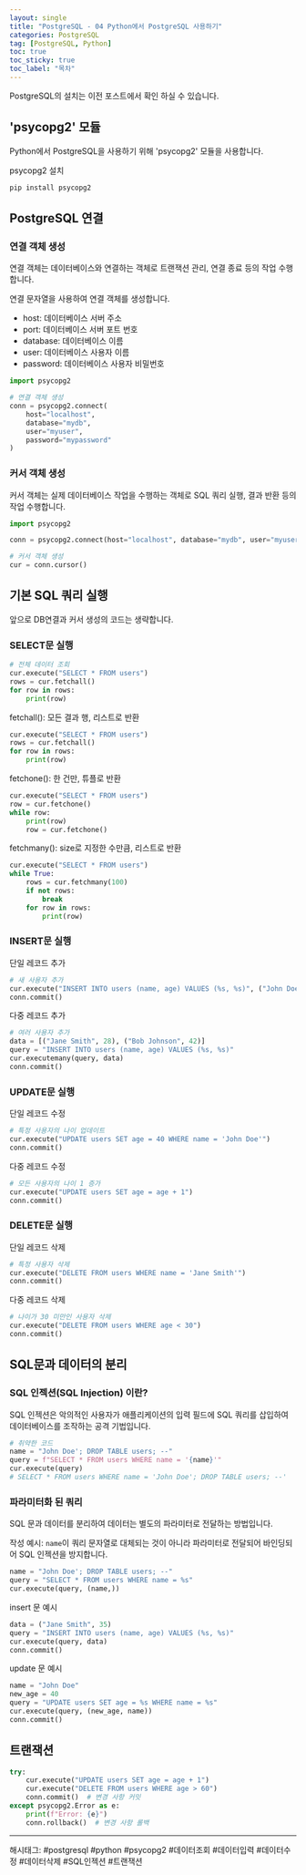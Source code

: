 ```yaml
---
layout: single
title: "PostgreSQL - 04 Python에서 PostgreSQL 사용하기"
categories: PostgreSQL
tag: [PostgreSQL, Python]
toc: true
toc_sticky: true
toc_label: "목차"
---
```


PostgreSQL의 설치는 이전 포스트에서 확인 하실 수 있습니다.

## 'psycopg2' 모듈

Python에서 PostgreSQL을 사용하기 위해 'psycopg2' 모듈을 사용합니다.

psycopg2 설치

```bash
pip install psycopg2
```

## PostgreSQL 연결

### 연결 객체 생성

연결 객체는 데이터베이스와 연결하는 객체로 트랜잭션 관리, 연결 종료 등의 작업 수행합니다.

연결 문자열을 사용하여 연결 객체를 생성합니다.

- host: 데이터베이스 서버 주소
- port: 데이터베이스 서버 포트 번호
- database: 데이터베이스 이름
- user: 데이터베이스 사용자 이름
- password: 데이터베이스 사용자 비밀번호

```python
import psycopg2

# 연결 객체 생성
conn = psycopg2.connect(
    host="localhost",
    database="mydb",
    user="myuser",
    password="mypassword"
)
```

### 커서 객체 생성

커서 객체는 실제 데이터베이스 작업을 수행하는 객체로 SQL 쿼리 실행, 결과 반환 등의 작업 수행합니다.

```python
import psycopg2

conn = psycopg2.connect(host="localhost", database="mydb", user="myuser", password="mypassword")

# 커서 객체 생성
cur = conn.cursor()
```

## 기본 SQL 쿼리 실행

앞으로 DB연결과 커서 생성의 코드는 생략합니다.

### SELECT문 실행

```python
# 전체 데이터 조회
cur.execute("SELECT * FROM users")
rows = cur.fetchall()
for row in rows:
    print(row)
```

fetchall(): 모든 결과 행, 리스트로 반환

```python
cur.execute("SELECT * FROM users")
rows = cur.fetchall()
for row in rows:
    print(row)
```

fetchone(): 한 건만, 튜플로 반환

```python
cur.execute("SELECT * FROM users")
row = cur.fetchone()
while row:
    print(row)
    row = cur.fetchone()
```

fetchmany(): size로 지정한 수만큼, 리스트로 반환

```python
cur.execute("SELECT * FROM users")
while True:
    rows = cur.fetchmany(100)
    if not rows:
        break
    for row in rows:
        print(row)
```

### INSERT문 실행

단일 레코드 추가

```python
# 새 사용자 추가
cur.execute("INSERT INTO users (name, age) VALUES (%s, %s)", ("John Doe", 35))
conn.commit()
```

다중 레코드 추가

```python
# 여러 사용자 추가
data = [("Jane Smith", 28), ("Bob Johnson", 42)]
query = "INSERT INTO users (name, age) VALUES (%s, %s)"
cur.executemany(query, data)
conn.commit()
```

### UPDATE문 실행

단일 레코드 수정

```python
# 특정 사용자의 나이 업데이트
cur.execute("UPDATE users SET age = 40 WHERE name = 'John Doe'")
conn.commit()
```

다중 레코드 수정

```python
# 모든 사용자의 나이 1 증가
cur.execute("UPDATE users SET age = age + 1")
conn.commit()
```

### DELETE문 실행

단일 레코드 삭제

```python
# 특정 사용자 삭제
cur.execute("DELETE FROM users WHERE name = 'Jane Smith'")
conn.commit()
```

다중 레코드 삭제

```python
# 나이가 30 미만인 사용자 삭제
cur.execute("DELETE FROM users WHERE age < 30")
conn.commit()
```

## SQL문과 데이터의 분리

### SQL 인젝션(SQL Injection) 이란?

SQL 인젝션은 악의적인 사용자가 애플리케이션의 입력 필드에 SQL 쿼리를 삽입하여 데이터베이스를 조작하는 공격 기법입니다.

```python
# 취약한 코드
name = "John Doe'; DROP TABLE users; --"
query = f"SELECT * FROM users WHERE name = '{name}'"
cur.execute(query)
# SELECT * FROM users WHERE name = 'John Doe'; DROP TABLE users; --'
```

### 파라미터화 된 쿼리

SQL 문과 데이터를 분리하여 데이터는 별도의 파라미터로 전달하는 방법입니다.

작성 예시: `name`이 쿼리 문자열로 대체되는 것이 아니라 파라미터로 전달되어 바인딩되어 SQL 인젝션을 방지합니다.

```python
name = "John Doe'; DROP TABLE users; --"
query = "SELECT * FROM users WHERE name = %s"
cur.execute(query, (name,))
```

insert 문 예시

```python
data = ("Jane Smith", 35)
query = "INSERT INTO users (name, age) VALUES (%s, %s)"
cur.execute(query, data)
conn.commit()
```

update 문 예시

```python
name = "John Doe"
new_age = 40
query = "UPDATE users SET age = %s WHERE name = %s"
cur.execute(query, (new_age, name))
conn.commit()
```

## 트랜잭션

```python
try:
    cur.execute("UPDATE users SET age = age + 1")
    cur.execute("DELETE FROM users WHERE age > 60")
    conn.commit()  # 변경 사항 커밋
except psycopg2.Error as e:
    print(f"Error: {e}")
    conn.rollback()  # 변경 사항 롤백
```

---

해시태그: #postgresql #python #psycopg2 #데이터조회 #데이터입력 #데이터수정 #데이터삭제 #SQL인젝션 #트랜잭션
